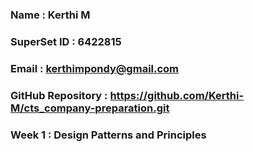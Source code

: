### Name : Kerthi M
### SuperSet ID : 6422815
### Email : kerthimpondy@gmail.com
### GitHub Repository : https://github.com/Kerthi-M/cts_company-preparation.git


### Week 1 : Design Patterns and Principles
